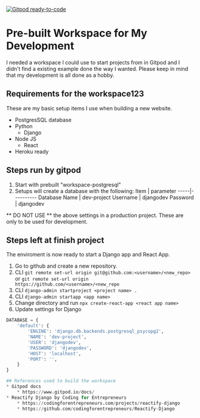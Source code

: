 [![Gitpod ready-to-code](https://img.shields.io/badge/Gitpod-ready--to--code-blue?logo=gitpod)](https://gitpod.io/#https://github.com/sizhky/sample-django-project/)

# Pre-built Workspace for My Development
I needed a workspace I could use to start projects from in Gitpod and I didn't find a existing example done the way I wanted. Please keep in mind that my development is all done as a hobby.

## Requirements for the workspace123
These are my basic setup items I use when building a new website.

* PostgresSQL database
* Python
    * Django
* Node JS
    * React
* Heroku ready

<!--赵毅负责上面的英文翻译内容-->
<!--工作区运行的要求
    下面是我搭建一个新网站所需要的基础配置操作
       PostgresSQL 数据库部署
       Python部署
         DJango 框架
       Node JS部署
         React 框架
    支持Heroku ready部署-->



## Steps run by gitpod
<!-- 杨常佑翻译的内容 -->
1. Start with prebuilt "workspace-postgresql"
2. Setups will create a database with the following:
    Item | parameter
    -----|----------
    Database Name | dev-project
    Username | djangodev
    Password | djangodev

** DO NOT USE ** the above settings in a production project. These are only to be used for development.
<!-- 杨常佑翻译的内容-->



## Steps left at finish project
The enviroment is now ready to start a Django app and React App.
1. Go to github and create a new repository.
1. CLI `git remote set-url origin git@github.com:<username>/<new_repo>` or `git remote set-url origin https://github.com/<username>/<new_repo`
1. CLI `django-admin startproject <project name> .`
1. CLI `django-admin startapp <app name>`
1. Change directory <project name> and run `npx create-react-app <react app name>`
1. Update settings for Django
```Python
DATABASE = {
    'default': {
        'ENGINE': 'django.db.backends.postgresql_psycopg2',
        'NAME': 'dev-project',
        'USER': 'djangodev',
        'PASSWORD': 'djangodev',
        'HOST': 'localhost',
        'PORT': '',
    }
}

## References used to build the workspace
* Gitpod docs
    * https://www.gitpod.io/docs/
* Reactify Django by Coding for Entrepreneurs
    * https://codingforentrepreneurs.com/projects/reactify-django
    * https://github.com/codingforentrepreneurs/Reactify-Django



